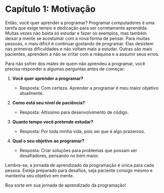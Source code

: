 # Capítulo 1: Motivação

Então, você quer aprender a programar? Programar computadores é uma tarefa que exige tempo e dedicação para ser corretamente aprendida. Muitas vezes não basta só estudar e fazer os exemplos, mas também deixar a mente se acostumar com a nova forma de pensar. Para muitas pessoas, o mais difícil é continuar gostando de programar. Elas desistem nas primeiras dificuldades e não voltam mais a estudar. Outras são mais pacientes, aprendem a não se irritar com a máquina e a assumir seus erros.

Para não sofrer dos males de quem não aprendeu a programar, você precisa responder a algumas perguntas antes de começar:

1. **Você quer aprender a programar?**
   - Resposta: Com certeza. Aprender a programar é meu maior objetivo atualmente.

2. **Como está seu nível de paciência?**
   - Resposta: Altíssimo para desenvolvimento de código.

3. **Quanto tempo você pretende estudar?**
   - Resposta: Por toda minha vida, pois sei que é algo prazeroso.

4. **Qual o seu objetivo ao programar?**
   - Resposta: Criar soluções para problemas que possam ser desafiadores, pensando no bem maior.

Lembre-se, a jornada de aprendizado da programação é única para cada pessoa. Esteja preparado para desafios, seja paciente consigo mesmo e mantenha seu objetivo em mente.

Boa sorte em sua jornada de aprendizado da programação!
